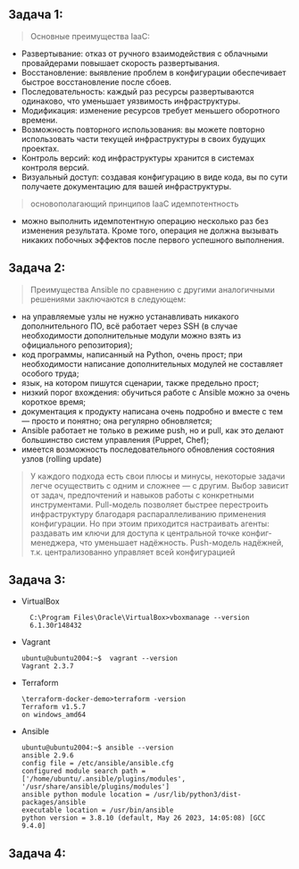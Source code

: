 ## Задача 1:
>Основные преимущества IaaC:
- Развертывание: отказ от ручного взаимодействия с облачными провайдерами повышает скорость развертывания.
- Восстановление: выявление проблем в конфигурации обеспечивает быстрое восстановление после сбоев.
- Последовательность: каждый раз ресурсы развертываются одинаково, что уменьшает уязвимость инфраструктуры.
- Модификация: изменение ресурсов требует меньшего оборотного времени.
- Возможность повторного использования: вы можете повторно использовать части текущей инфраструктуры в своих будущих проектах.
- Контроль версий: код инфраструктуры хранится в системах контроля версий.
- Визуальный доступ: создавая конфигурацию в виде кода, вы по сути получаете документацию для вашей инфраструктуры.

> основополагающий принципов IaaC идемпотентность 
- можно выполнить идемпотентную операцию несколько раз без изменения результата.
Кроме того, операция не должна вызывать никаких побочных эффектов после первого успешного выполнения.

## Задача 2:
> Преимущества Ansible по сравнению с другими аналогичными решениями заключаются в следующем:
- на управляемые узлы не нужно устанавливать никакого дополнительного ПО, всё работает через SSH (в случае необходимости дополнительные модули можно взять из официального репозитория);
- код программы, написанный на Python, очень прост; при необходимости написание дополнительных модулей не составляет особого труда;
- язык, на котором пишутся сценарии, также предельно прост;
- низкий порог вхождения: обучиться работе с Ansible можно за очень короткое время;
- документация к продукту написана очень подробно и вместе с тем — просто и понятно; она регулярно обновляется;
- Ansible работает не только в режиме push, но и pull, как это делают большинство систем управления (Puppet, Chef);
- имеется возможность последовательного обновления состояния узлов (rolling update)

>У каждого подхода есть свои плюсы и минусы, некоторые задачи легче осуществить с одним и сложнее — с другим.
Выбор зависит от задач, предпочтений и навыков работы с конкретными инструментами.
Pull-модель позволяет быстрее перестроить инфраструктуру благодаря распараллеливанию применения конфигурации. 
Но при этоим приходится настраивать агенты: раздавать им ключи для доступа к центральной точке конфиг-менеджера, что уменьшает надёжность.
Push-модель надёжней, т.к. централизованно управляет всей конфигурацией

 
## Задача 3:
* VirtualBox

        C:\Program Files\Oracle\VirtualBox>vboxmanage --version
        6.1.30r148432


* Vagrant

      ubuntu@ubuntu2004:~$  vagrant --version
      Vagrant 2.3.7

* Terraform
  
      \terraform-docker-demo>terraform -version
      Terraform v1.5.7
      on windows_amd64

* Ansible

      ubuntu@ubuntu2004:~$ ansible --version
      ansible 2.9.6
      config file = /etc/ansible/ansible.cfg
      configured module search path = ['/home/ubuntu/.ansible/plugins/modules', '/usr/share/ansible/plugins/modules']
      ansible python module location = /usr/lib/python3/dist-packages/ansible
      executable location = /usr/bin/ansible
      python version = 3.8.10 (default, May 26 2023, 14:05:08) [GCC 9.4.0]

## Задача 4:


